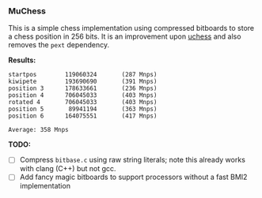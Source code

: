 ### MuChess

This is a simple chess implementation using compressed bitboards to store a chess position in 256 bits. It is an improvement upon [uchess](https://github.com/ellxor/uchess) and also removes the `pext` dependency.

**Results:**
```
startpos        119060324       (287 Mnps)
kiwipete        193690690       (391 Mnps)
position 3      178633661       (236 Mnps)
position 4      706045033       (403 Mnps)
rotated 4       706045033       (403 Mnps)
position 5       89941194       (363 Mnps)
position 6      164075551       (417 Mnps)

Average: 358 Mnps
```

**TODO:**
- [ ] Compress `bitbase.c` using raw string literals; note this already works with clang (C++) but not gcc.
- [ ] Add fancy magic bitboards to support processors without a fast BMI2 implementation
